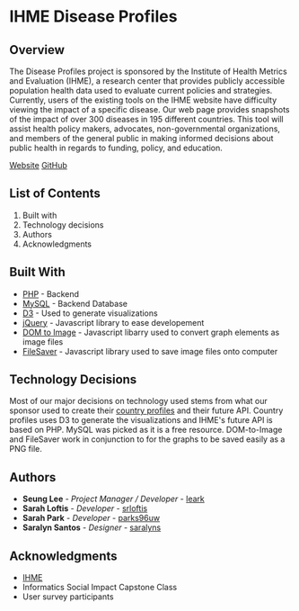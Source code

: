 # IHME Disease Profiles

## Overview

The Disease Profiles project is sponsored by the Institute of Health Metrics and Evaluation (IHME), a research center that provides publicly accessible population health data used to evaluate current policies and strategies. Currently, users of the existing tools on the IHME website have difficulty viewing the impact of a specific disease. Our web page provides snapshots of the impact of over 300 diseases in 195 different countries. This tool will assist health policy makers, advocates, non-governmental organizations, and members of the general public in making informed decisions about public health in regards to funding, policy, and education.

[Website](https://students.washington.edu/shl7/capstone/diseaseprofile.html)
[GitHub](https://github.com/leark/IHME-disease-profiles)

## List of Contents

1. Built with
2. Technology decisions
3. Authors
4. Acknowledgments

## Built With

* [PHP](https://php.net/) - Backend
* [MySQL](https://www.mysql.com/) - Backend Database
* [D3](https://d3js.org/) - Used to generate visualizations
* [jQuery](https://jquery.com/) - Javascript library to ease developement
* [DOM to Image](https://github.com/tsayen/dom-to-image) - Javascript libarry used to convert graph elements as image files
* [FileSaver](https://github.com/eligrey/FileSaver.js/) - Javascript library used to save image files onto computer

## Technology Decisions

Most of our major decisions on technology used stems from what our sponsor used to create their [country profiles](http://www.healthdata.org/results/country-profiles) and their future API. Country profiles uses D3 to generate the visualizations and IHME's future API is based on PHP. MySQL was picked as it is a free resource. DOM-to-Image and FileSaver work in conjunction to for the graphs to be saved easily as a PNG file.

## Authors

* **Seung Lee** - *Project Manager / Developer* - [leark](https://github.com/leark)
* **Sarah Loftis** - *Developer* - [srloftis](https://github.com/srloftis)
* **Sarah Park** - *Developer* - [parks96uw](https://github.com/parks96uw)
* **Saralyn Santos** - *Designer* - [saralyns](https://github.com/saralyns)

## Acknowledgments

* [IHME](http://www.healthdata.org/)
* Informatics Social Impact Capstone Class
* User survey participants
